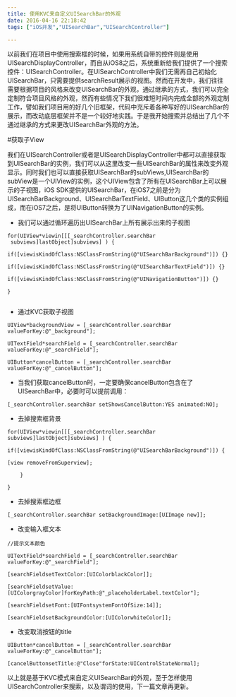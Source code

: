 ```yaml
---
title: 使用KVC来自定义UISearchBar的外观
date: 2016-04-16 22:18:42
tags: ["iOS开发","UISearchBar","UISearchController"]

---
```



以前我们在项目中使用搜索框的时候，如果用系统自带的控件则是使用UISearchDisplayController，而自从iOS8之后，系统重新给我们提供了一个搜索控件：UISearchController。在UISearchController中我们无需再自己初始化UISearchBar，只需要提供searchResult展示的视图。然而在开发中，我们往往需要根据项目的风格来改变UISearchBar的外观，通过继承的方式，我们可以完全定制符合项目风格的外观，然而有些情况下我们很难短时间内完成全部的外观定制工作，譬如我们项目用的好几个旧框架，代码中充斥着各种写好的UISearchBar的展示，而改动底层框架并不是一个较好地实践。于是我开始搜索并总结出了几个不通过继承的方式来更改UISearchBar外观的方法。

<!--more-->

#获取子View

我们在UISearchController或者是UISearchDisplayController中都可以直接获取到UISearchBar的实例，我们可以从这里改变一些UISearchBar的属性来改变外观显示。同时我们也可以直接获取UISearchBar的subViews,UISearchBar的subView是一个UIView的实例，这个UIView包含了所有在UISearchBar上可以展示的子视图，iOS SDK提供的UISearchBar，在iOS7之前是分为UISearchBarBackground、UISearchBarTextField、UIButton这几个类的实例组成，而在iOS7之后，是将UIButton转换为了UINavigationButton的实例。

* 我们可以通过循环遍历出UISearchBar上所有展示出来的子视图

```objc
for(UIView*viewin[[[_searchController.searchBar
 subviews]lastObject]subviews] ) {

if([viewisKindOfClass:NSClassFromString(@"UISearchBarBackground")]) {}

if([viewisKindOfClass:NSClassFromString(@"UISearchBarTextField")]) {}

if([viewisKindOfClass:NSClassFromString(@"UINavigationButton")]) {}

}


```

* 通过KVC获取子视图

```objc
UIView*backgroundView = [_searchController.searchBar valueForKey:@"_background"];

UITextField*searchField = [_searchController.searchBar valueForKey:@"_searchField"];

UIButton*cancelButton = [_searchController.searchBar valueForKey:@"_cancelButton"];

```

* 当我们获取cancelButton时，一定要确保cancelButton包含在了UISearchBar中，必要时可以提前调用：

```objc
[_searchController.searchBar setShowsCancelButton:YES animated:NO];

```

* 去掉搜索框背景

```objc
for(UIView*viewin[[[_searchController.searchBar subviews]lastObject]subviews] ) {

if([viewisKindOfClass:NSClassFromString(@"UISearchBarBackground")]) {

[view removeFromSuperview];

    }

}
```

* 去掉搜索框边框

```objc
[_searchController.searchBar setBackgroundImage:[UIImage new]];

```

* 改变输入框文本

```objc
//提示文本颜色

UITextField*searchField = [_searchController.searchBar valueForKey:@"_searchField"];

[searchFieldsetTextColor:[UIColorblackColor]];

[searchFieldsetValue:[UIColorgrayColor]forKeyPath:@"_placeholderLabel.textColor"];

[searchFieldsetFont:[UIFontsystemFontOfSize:14]];

[searchFieldsetBackgroundColor:[UIColorwhiteColor]];

```

* 改变取消按钮的title

```objc
UIButton*cancelButton = [_searchController.searchBar valueForKey:@"_cancelButton"];

[cancelButtonsetTitle:@"Close"forState:UIControlStateNormal];

```

以上就是基于KVC模式来自定义UISearchBar的外观，至于怎样使用UISearchController来搜索，以及谓词的使用，下一篇文章再更新。
